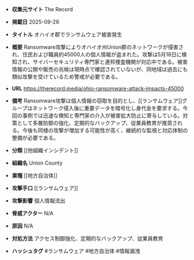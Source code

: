 - **収集元サイト**
The Record

- **掲載日**
2025-09-26

- **タイトル**
オハイオ郡でランサムウェア被害発生

- **概要**
Ransomware攻撃によりオハイオ州Union郡のネットワークが侵害され、住民および職員約45000人の個人情報が盗まれた。攻撃は5月18日に検知され、サイバーセキュリティ専門家と連邦捜査機関が対応中である。被害情報の公開や販売の兆候は現時点で確認されていないが、同地域は過去にも類似攻撃を受けているため警戒が必要である。

- **URL**
https://therecord.media/ohio-ransomware-attack-impacts-45000

- **備考**
Ransomware攻撃は個人情報の窃取を目的とし、[[ランサムウェア]]グループはネットワーク侵入後に重要データを暗号化し身代金を要求する。今回の事例では迅速な検知と専門家の介入が被害拡大防止に寄与している。対策として多層防御の強化、定期的なバックアップ、従業員教育が推奨される。今後も同様の攻撃が増加する可能性が高く、継続的な監視と対応体制の整備が必要である。

- **分類**
[[他組織インシデント]]

- **組織名**
Union County

- **業種**
[[地方自治体]]

- **攻撃手口**
[[ランサムウェア]]

- **攻撃影響**
個人情報流出

- **脅威アクター**
N/A

- **原因**
N/A

- **対処方法**
アクセス制御強化、定期的なバックアップ、従業員教育

- **ハッシュタグ**
#ランサムウェア #地方自治体 #情報漏洩
